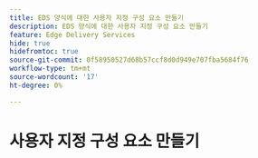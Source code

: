 ```yaml
---
title: EDS 양식에 대한 사용자 지정 구성 요소 만들기
description: EDS 양식에 대한 사용자 지정 구성 요소 만들기
feature: Edge Delivery Services
hide: true
hidefromtoc: true
source-git-commit: 0f58950527d68b57ccf8d0d949e707fba5684f76
workflow-type: tm+mt
source-wordcount: '17'
ht-degree: 0%

---
```



# 사용자 지정 구성 요소 만들기



